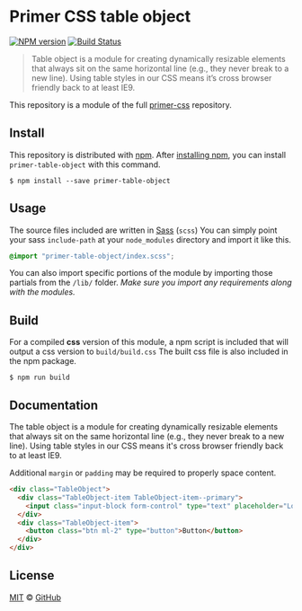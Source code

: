# Primer CSS table object

[![NPM version](http://img.shields.io/npm/v/primer-table-object.svg)](https://www.npmjs.org/package/primer-table-object)
[![Build Status](https://travis-ci.org/primer/primer-css.svg?branch=master)](https://travis-ci.org/primer/primer-css)

> Table object is a module for creating dynamically resizable elements that always sit on the same horizontal line (e.g., they never break to a new line). Using table styles in our CSS means it’s cross browser friendly back to at least IE9.

This repository is a module of the full [primer-css][primer-css] repository.

## Install

This repository is distributed with [npm][npm]. After [installing npm][install-npm], you can install `primer-table-object` with this command.

```
$ npm install --save primer-table-object
```

## Usage

The source files included are written in [Sass][sass] (`scss`) You can simply point your sass `include-path` at your `node_modules` directory and import it like this.

```scss
@import "primer-table-object/index.scss";
```

You can also import specific portions of the module by importing those partials from the `/lib/` folder. _Make sure you import any requirements along with the modules._

## Build

For a compiled **css** version of this module, a npm script is included that will output a css version to `build/build.css` The built css file is also included in the npm package.

```
$ npm run build
```

## Documentation

<!-- %docs
title: Table object
status: Stable
key: /css/styles/core/objects/table-object
-->

The table object is a module for creating dynamically resizable elements that always sit on the same horizontal line (e.g., they never break to a new line). Using table styles in our CSS means it's cross browser friendly back to at least IE9.

Additional `margin` or `padding` may be required to properly space content.

```html
<div class="TableObject">
  <div class="TableObject-item TableObject-item--primary">
    <input class="input-block form-control" type="text" placeholder="Long elastic input form" aria-label="Long elastic input form">
  </div>
  <div class="TableObject-item">
    <button class="btn ml-2" type="button">Button</button>
  </div>
</div>
```

<!-- %enddocs -->

## License

[MIT](./LICENSE) &copy; [GitHub](https://github.com/)

[primer-css]: https://github.com/primer/primer
[docs]: http://primercss.io/
[npm]: https://www.npmjs.com/
[install-npm]: https://docs.npmjs.com/getting-started/installing-node
[sass]: http://sass-lang.com/
